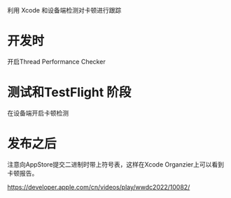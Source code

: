 利用 Xcode 和设备端检测对卡顿进行跟踪

# 开发时

开启Thread Performance Checker

# 测试和TestFlight 阶段

在设备端开启卡顿检测

# 发布之后

注意向AppStore提交二进制时带上符号表，这样在Xcode Organzier上可以看到卡顿报告。


https://developer.apple.com/cn/videos/play/wwdc2022/10082/